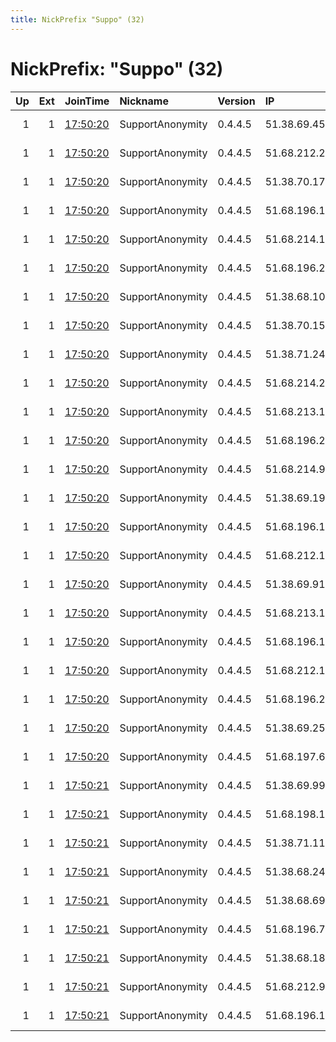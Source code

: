 ```yaml
---
title: NickPrefix "Suppo" (32)
---
```


# NickPrefix: "Suppo" (32)

|   Up |   Ext | JoinTime                                                                                            | Nickname         | Version   | IP            | AS      | CC   |   ORp |   Dirp | OS    | Contact                             |   eFamMembers |
|-----:|------:|:----------------------------------------------------------------------------------------------------|:-----------------|:----------|:--------------|:--------|:-----|------:|-------:|:------|:------------------------------------|--------------:|
|    1 |     1 | [17:50:20](https://metrics.torproject.org/rs.html#details/0110D7D65C572B36C4CF4DD564B0BBB0B2ABF98D) | SupportAnonymity | 0.4.4.5   | 51.38.69.45   | OVH SAS | gb   |  9443 |   9080 | Linux | https://supportanonymity.club, tor@ |             1 |
|    1 |     1 | [17:50:20](https://metrics.torproject.org/rs.html#details/1A7C2D579CDCE10C85E42FE515EFBA48A17A7D17) | SupportAnonymity | 0.4.4.5   | 51.68.212.29  | OVH SAS | gb   |  9443 |   9080 | Linux | https://supportanonymity.club, tor@ |             1 |
|    1 |     1 | [17:50:20](https://metrics.torproject.org/rs.html#details/28724DB378396B1CD079D75824D9ADAEABC4C469) | SupportAnonymity | 0.4.4.5   | 51.38.70.176  | OVH SAS | gb   |  9443 |   9080 | Linux | https://supportanonymity.club, tor@ |             1 |
|    1 |     1 | [17:50:20](https://metrics.torproject.org/rs.html#details/289730865CD9615FDAE620C65C973B3D99F6BB07) | SupportAnonymity | 0.4.4.5   | 51.68.196.103 | OVH SAS | gb   |  9443 |   9080 | Linux | https://supportanonymity.club, tor@ |             1 |
|    1 |     1 | [17:50:20](https://metrics.torproject.org/rs.html#details/3767BCA088F4C54D688F47C57B9868C9DF7D8D64) | SupportAnonymity | 0.4.4.5   | 51.68.214.116 | OVH SAS | gb   |  9443 |   9080 | Linux | https://supportanonymity.club, tor@ |             1 |
|    1 |     1 | [17:50:20](https://metrics.torproject.org/rs.html#details/4839BD15B8E8BBDA5CDF304ECD7516D104CDC7F4) | SupportAnonymity | 0.4.4.5   | 51.68.196.236 | OVH SAS | gb   |  9443 |   9080 | Linux | https://supportanonymity.club, tor@ |             1 |
|    1 |     1 | [17:50:20](https://metrics.torproject.org/rs.html#details/48E6494B14CAA7DFB4D87E0A76CA829F37C8D1C3) | SupportAnonymity | 0.4.4.5   | 51.38.68.108  | OVH SAS | gb   |  9443 |   9080 | Linux | https://supportanonymity.club, tor@ |             1 |
|    1 |     1 | [17:50:20](https://metrics.torproject.org/rs.html#details/59571FEE54462C0E1B540D1E155B2334B9F10498) | SupportAnonymity | 0.4.4.5   | 51.38.70.155  | OVH SAS | gb   |  9443 |   9080 | Linux | https://supportanonymity.club, tor@ |             1 |
|    1 |     1 | [17:50:20](https://metrics.torproject.org/rs.html#details/6C03F70B7A90BF179ABBD3E0A854C2A1AF123966) | SupportAnonymity | 0.4.4.5   | 51.38.71.241  | OVH SAS | gb   |  9443 |   9080 | Linux | https://supportanonymity.club, tor@ |             1 |
|    1 |     1 | [17:50:20](https://metrics.torproject.org/rs.html#details/77B6C374D5E16FDFC7698A645383CA9914F379ED) | SupportAnonymity | 0.4.4.5   | 51.68.214.224 | OVH SAS | gb   |  9443 |   9080 | Linux | https://supportanonymity.club, tor@ |             1 |
|    1 |     1 | [17:50:20](https://metrics.torproject.org/rs.html#details/85F1A5CBFDE60BC53F00D1E98165A259AB984B58) | SupportAnonymity | 0.4.4.5   | 51.68.213.155 | OVH SAS | gb   |  9443 |   9080 | Linux | https://supportanonymity.club, tor@ |             1 |
|    1 |     1 | [17:50:20](https://metrics.torproject.org/rs.html#details/9C432CC79130F4B923ADCD853A1ED621798728E6) | SupportAnonymity | 0.4.4.5   | 51.68.196.221 | OVH SAS | gb   |  9443 |   9080 | Linux | https://supportanonymity.club, tor@ |             1 |
|    1 |     1 | [17:50:20](https://metrics.torproject.org/rs.html#details/A1F0D5720A71E6608DBB488CEA25BD5F1FA6E95B) | SupportAnonymity | 0.4.4.5   | 51.68.214.99  | OVH SAS | gb   |  9443 |   9080 | Linux | https://supportanonymity.club, tor@ |             1 |
|    1 |     1 | [17:50:20](https://metrics.torproject.org/rs.html#details/A95F8F3E558D0D5B4CD3BD935EEEA14C73094A52) | SupportAnonymity | 0.4.4.5   | 51.38.69.191  | OVH SAS | gb   |  9443 |   9080 | Linux | https://supportanonymity.club, tor@ |             1 |
|    1 |     1 | [17:50:20](https://metrics.torproject.org/rs.html#details/B3BC12E565A58902BD4E73EAFFC6AA98C46F417B) | SupportAnonymity | 0.4.4.5   | 51.68.196.117 | OVH SAS | gb   |  9443 |   9080 | Linux | https://supportanonymity.club, tor@ |             1 |
|    1 |     1 | [17:50:20](https://metrics.torproject.org/rs.html#details/B5F6D1B3AF78C55369262DD17D11420C6862142C) | SupportAnonymity | 0.4.4.5   | 51.68.212.173 | OVH SAS | gb   |  9443 |   9080 | Linux | https://supportanonymity.club, tor@ |             1 |
|    1 |     1 | [17:50:20](https://metrics.torproject.org/rs.html#details/BA100669E3D81203339579FE2224D0A7E37422AA) | SupportAnonymity | 0.4.4.5   | 51.38.69.91   | OVH SAS | gb   |  9443 |   9080 | Linux | https://supportanonymity.club, tor@ |             1 |
|    1 |     1 | [17:50:20](https://metrics.torproject.org/rs.html#details/BD7D0FB739E204D23B1B0B74DC9D8E311A0552A3) | SupportAnonymity | 0.4.4.5   | 51.68.213.106 | OVH SAS | gb   |  9443 |   9080 | Linux | https://supportanonymity.club, tor@ |             1 |
|    1 |     1 | [17:50:20](https://metrics.torproject.org/rs.html#details/C14DE0D48928ABE0C15837CF35D070E0A3B8F0F4) | SupportAnonymity | 0.4.4.5   | 51.68.196.196 | OVH SAS | gb   |  9443 |   9080 | Linux | https://supportanonymity.club, tor@ |             1 |
|    1 |     1 | [17:50:20](https://metrics.torproject.org/rs.html#details/C75B26E3D4675F93F15AA2518860302A43D9BAC3) | SupportAnonymity | 0.4.4.5   | 51.68.212.118 | OVH SAS | gb   |  9443 |   9080 | Linux | https://supportanonymity.club, tor@ |             1 |
|    1 |     1 | [17:50:20](https://metrics.torproject.org/rs.html#details/CCF5C7C279A21C592E5DDF67D57542DD84C7146A) | SupportAnonymity | 0.4.4.5   | 51.68.196.203 | OVH SAS | gb   |  9443 |   9080 | Linux | https://supportanonymity.club, tor@ |             1 |
|    1 |     1 | [17:50:20](https://metrics.torproject.org/rs.html#details/CE67975EF0235DB732ADA85C6BF36CFDEFA18555) | SupportAnonymity | 0.4.4.5   | 51.38.69.25   | OVH SAS | gb   |  9443 |   9080 | Linux | https://supportanonymity.club, tor@ |             1 |
|    1 |     1 | [17:50:20](https://metrics.torproject.org/rs.html#details/E158EAA8788B8CFFF06A4D888D0C6B28DC1F057B) | SupportAnonymity | 0.4.4.5   | 51.68.197.60  | OVH SAS | gb   |  9443 |   9080 | Linux | https://supportanonymity.club, tor@ |             1 |
|    1 |     1 | [17:50:21](https://metrics.torproject.org/rs.html#details/08D8EC605A5CF77B6AC3F9CF34FA2B32E6F0EB3A) | SupportAnonymity | 0.4.4.5   | 51.38.69.99   | OVH SAS | gb   |  9443 |   9080 | Linux | https://supportanonymity.club, tor@ |             1 |
|    1 |     1 | [17:50:21](https://metrics.torproject.org/rs.html#details/46A97AF8E2E20178EDD4D9F931B054FC1BEDC00A) | SupportAnonymity | 0.4.4.5   | 51.68.198.160 | OVH SAS | gb   |  9443 |   9080 | Linux | https://supportanonymity.club, tor@ |             1 |
|    1 |     1 | [17:50:21](https://metrics.torproject.org/rs.html#details/612BF4A52D0DE957BBE376D4ED5A4203F9B2D7B6) | SupportAnonymity | 0.4.4.5   | 51.38.71.111  | OVH SAS | gb   |  9443 |   9080 | Linux | https://supportanonymity.club, tor@ |             1 |
|    1 |     1 | [17:50:21](https://metrics.torproject.org/rs.html#details/6A676D859C2D12CA8B699E710DF63CACC406B08F) | SupportAnonymity | 0.4.4.5   | 51.38.68.247  | OVH SAS | gb   |  9443 |   9080 | Linux | https://supportanonymity.club, tor@ |             1 |
|    1 |     1 | [17:50:21](https://metrics.torproject.org/rs.html#details/74F71248F22646392AF63D4C4170C3B3A02E48A7) | SupportAnonymity | 0.4.4.5   | 51.38.68.69   | OVH SAS | gb   |  9443 |   9080 | Linux | https://supportanonymity.club, tor@ |             1 |
|    1 |     1 | [17:50:21](https://metrics.torproject.org/rs.html#details/A60A7FED7F5BA22E4B37CF238957BEF152474DA5) | SupportAnonymity | 0.4.4.5   | 51.68.196.79  | OVH SAS | gb   |  9443 |   9080 | Linux | https://supportanonymity.club, tor@ |             1 |
|    1 |     1 | [17:50:21](https://metrics.torproject.org/rs.html#details/B38F79C0789282F69D787B2133C9F8F4D1FE95E6) | SupportAnonymity | 0.4.4.5   | 51.38.68.183  | OVH SAS | gb   |  9443 |   9080 | Linux | https://supportanonymity.club, tor@ |             1 |
|    1 |     1 | [17:50:21](https://metrics.torproject.org/rs.html#details/C5197F6405A6F1423978683272A648FF79833F7F) | SupportAnonymity | 0.4.4.5   | 51.68.212.99  | OVH SAS | gb   |  9443 |   9080 | Linux | https://supportanonymity.club, tor@ |             1 |
|    1 |     1 | [17:50:21](https://metrics.torproject.org/rs.html#details/D25B78BB13249FA73B1AA5641847A66BDF014A6B) | SupportAnonymity | 0.4.4.5   | 51.68.196.136 | OVH SAS | gb   |  9443 |   9080 | Linux | https://supportanonymity.club, tor@ |             1 |
